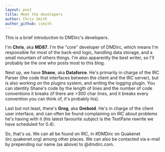 ```yaml
---
layout: post
title: Meet the developers
author: Chris Smith
author_github: csmith
---
```

This is a brief introduction to DMDirc's developers.

I'm **Chris**, aka **MD87**.  I'm the "core" developer of DMDirc, which means I'm responsible for most of the back-end logic, handling data storage, and a small mountain of others things.  I'm also apparently the best writer, so I'll probably be the one who posts most to this blog.

Next up, we have **Shane**, aka **Dataforce**.  He's primarily in charge of the IRC Parser (the code that interfaces between the client and the IRC server), but is also working on the plugins system, and writing the logging plugin.  You can identity Shane's code by the length of lines and the number of code conventions it breaks (if there are >300 char lines, and it breaks every convention you can think of, it's probably his).

Last but not least, there's **Greg**, aka **Greboid**.  He's in charge of the client user interface, and can often be found complaining on IRC about problems he's having with it (his latest favourite subject is the TextPane rewrite we have scheduled for 0.4).

So, that's us.  We can all be found on IRC, in #DMDirc on Quakenet (irc.quakenet.org) among other places. We can also be contacted via e-mail by prepending our name (as above) to @dmdirc.com.